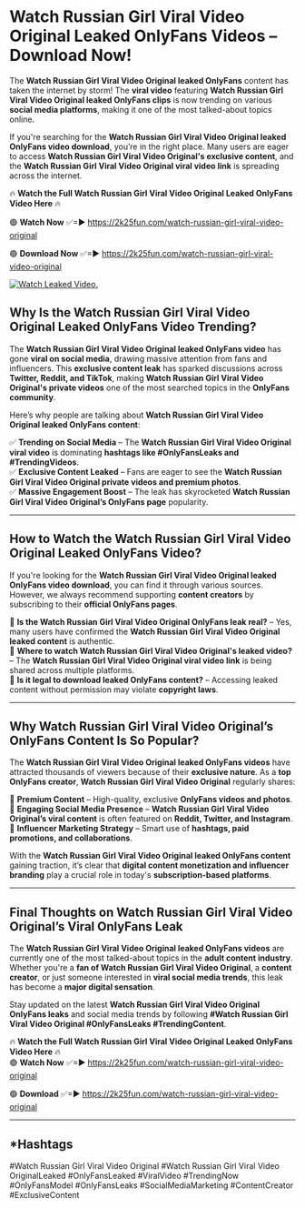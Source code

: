 # Watch Russian Girl Viral Video Original Leaked OnlyFans Videos – Download Now!

The **Watch Russian Girl Viral Video Original leaked OnlyFans** content has taken the internet by storm! The **viral video** featuring **Watch Russian Girl Viral Video Original leaked OnlyFans clips** is now trending on various **social media platforms**, making it one of the most talked-about topics online.  

If you're searching for the **Watch Russian Girl Viral Video Original leaked OnlyFans video download**, you’re in the right place. Many users are eager to access **Watch Russian Girl Viral Video Original's exclusive content**, and the **Watch Russian Girl Viral Video Original viral video link** is spreading across the internet.  

🔥 **Watch the Full Watch Russian Girl Viral Video Original Leaked OnlyFans Video Here** 🔥  

🟢 **Watch Now** ✅=► https://2k25fun.com/watch-russian-girl-viral-video-original

🟢 **Download Now** ✅=► https://2k25fun.com/watch-russian-girl-viral-video-original

[![Watch Leaked Video.](https://miro.medium.com/v2/resize:fit:828/format:webp/1*cilzJN44JGOrTw9NJCrNHA.gif "Watch Leaked Video")](https://2k25fun.com/watch-russian-girl-viral-video-original)

## **Why Is the Watch Russian Girl Viral Video Original Leaked OnlyFans Video Trending?**  

The **Watch Russian Girl Viral Video Original leaked OnlyFans video** has gone **viral on social media**, drawing massive attention from fans and influencers. This **exclusive content leak** has sparked discussions across **Twitter, Reddit, and TikTok**, making **Watch Russian Girl Viral Video Original's private videos** one of the most searched topics in the **OnlyFans community**.  

Here’s why people are talking about **Watch Russian Girl Viral Video Original leaked OnlyFans content**:  

✅ **Trending on Social Media** – The **Watch Russian Girl Viral Video Original viral video** is dominating **hashtags like #OnlyFansLeaks and #TrendingVideos**.  
✅ **Exclusive Content Leaked** – Fans are eager to see the **Watch Russian Girl Viral Video Original private videos and premium photos**.  
✅ **Massive Engagement Boost** – The leak has skyrocketed **Watch Russian Girl Viral Video Original’s OnlyFans page** popularity.  

---

## **How to Watch the Watch Russian Girl Viral Video Original Leaked OnlyFans Video?**  

If you're looking for the **Watch Russian Girl Viral Video Original leaked OnlyFans video download**, you can find it through various sources. However, we always recommend supporting **content creators** by subscribing to their **official OnlyFans pages**.  

🔹 **Is the Watch Russian Girl Viral Video Original OnlyFans leak real?** – Yes, many users have confirmed the **Watch Russian Girl Viral Video Original leaked content** is authentic.  
🔹 **Where to watch Watch Russian Girl Viral Video Original's leaked video?** – The **Watch Russian Girl Viral Video Original viral video link** is being shared across multiple platforms.  
🔹 **Is it legal to download leaked OnlyFans content?** – Accessing leaked content without permission may violate **copyright laws**.  

---

## **Why Watch Russian Girl Viral Video Original’s OnlyFans Content Is So Popular?**  

The **Watch Russian Girl Viral Video Original leaked OnlyFans videos** have attracted thousands of viewers because of their **exclusive nature**. As a **top OnlyFans creator**, **Watch Russian Girl Viral Video Original** regularly shares:  

📌 **Premium Content** – High-quality, exclusive **OnlyFans videos and photos**.  
📌 **Engaging Social Media Presence** – **Watch Russian Girl Viral Video Original’s viral content** is often featured on **Reddit, Twitter, and Instagram**.  
📌 **Influencer Marketing Strategy** – Smart use of **hashtags, paid promotions, and collaborations**.  

With the **Watch Russian Girl Viral Video Original leaked OnlyFans content** gaining traction, it’s clear that **digital content monetization and influencer branding** play a crucial role in today's **subscription-based platforms**.  

---

## **Final Thoughts on Watch Russian Girl Viral Video Original’s Viral OnlyFans Leak**  

The **Watch Russian Girl Viral Video Original leaked OnlyFans videos** are currently one of the most talked-about topics in the **adult content industry**. Whether you're a **fan of Watch Russian Girl Viral Video Original**, a **content creator**, or just someone interested in **viral social media trends**, this leak has become a **major digital sensation**.  

Stay updated on the latest **Watch Russian Girl Viral Video Original OnlyFans leaks** and social media trends by following **#Watch Russian Girl Viral Video Original #OnlyFansLeaks #TrendingContent**.  

🔥 **Watch the Full Watch Russian Girl Viral Video Original Leaked OnlyFans Video Here** 🔥  
🟢 **Watch Now** ✅=► https://2k25fun.com/watch-russian-girl-viral-video-original

🟢 **Download** ✅=► https://2k25fun.com/watch-russian-girl-viral-video-original

---

## *Hashtags
#Watch Russian Girl Viral Video Original #Watch Russian Girl Viral Video OriginalLeaked #OnlyFansLeaked #ViralVideo #TrendingNow #OnlyFansModel #OnlyFansLeaks #SocialMediaMarketing #ContentCreator #ExclusiveContent  